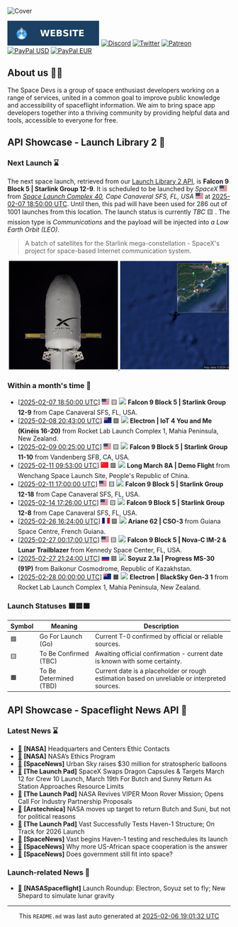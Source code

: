 ![Cover](https://raw.githubusercontent.com/TheSpaceDevs/Tutorials/main/assets/tsd_cover.png)


[![Website](https://raw.githubusercontent.com/TheSpaceDevs/Tutorials/e36b2c250ce7fcd4a801c1ed6cb1f9f9d031696b/assets/badge_tsd_website.svg)](https://thespacedevs.com/)
[![Discord](https://img.shields.io/badge/Discord-%237289DA.svg?style=for-the-badge&logo=discord&logoColor=white)](https://discord.gg/p7ntkNA)
[![Twitter](https://img.shields.io/badge/Twitter-%231DA1F2.svg?style=for-the-badge&logo=Twitter&logoColor=white)](https://twitter.com/TheSpaceDevs)
[![Patreon](https://img.shields.io/badge/Patreon-F96854?style=for-the-badge&logo=patreon&logoColor=white)](https://www.patreon.com/TheSpaceDevs)
[![PayPal USD](https://img.shields.io/badge/PayPal-00457C?style=for-the-badge&logo=paypal&logoColor=white&label=USD)](https://www.paypal.com/donate/?hosted_button_id=UCPX4EL6E9JFA)
[![PayPal EUR](https://img.shields.io/badge/PayPal-00457C?style=for-the-badge&logo=paypal&logoColor=white&label=EUR)](https://www.paypal.com/donate/?hosted_button_id=5S7MGGWJJBHL6)

## About us 🧑‍🚀
The Space Devs is a group of space enthusiast developers working on a range of
services, united in a common goal to improve public knowledge and accessibility
of spaceflight information. We aim to bring space app developers together into a
thriving community by providing helpful data and tools, accessible to everyone
for free.

## API Showcase - Launch Library 2 🚀

### Next Launch ⌛
The next space launch, retrieved from our
<a href="https://thespacedevs.com/llapi">Launch Library 2 API</a>, is
**Falcon 9 Block 5 | Starlink Group 12-9**. It is scheduled to be launched by *SpaceX*
<img width="17" src="https://raw.githubusercontent.com/lipis/flag-icons/main/flags/4x3/us.svg" />
from *<a href="https://en.wikipedia.org/wiki/Cape_Canaveral_Air_Force_Station_Space_Launch_Complex_40">Space Launch Complex 40</a>, Cape Canaveral SFS, FL, USA*
<img width="17" src="https://raw.githubusercontent.com/lipis/flag-icons/main/flags/4x3/us.svg" />
at <a href="https://www.timeanddate.com/worldclock/fixedtime.html?iso=20250207T185000">2025-02-07 18:50:00 UTC</a>.  Until
then, this pad will have been used for 286
out of 1001 launches from this location. The launch status is currently
*TBC* 🟨 . The mission type is
*Communications* and the payload will be injected
into *a Low Earth Orbit
(LEO)*.
<br>
<blockquote>
  A batch of satellites for the Starlink mega-constellation - SpaceX's project for space-based Internet communication system.
</blockquote>

<p float="left" align="center">
  <a href="https://en.wikipedia.org/wiki/Falcon_9" >
    <img alt="launch-image" width="49%" src="profile/cache/launch_image.png" />
  </a>
  <a href="https://www.google.com/maps?q=28.56194122,-80.57735736" >
    <img alt="pad-location" width="49%" src="profile/cache/new_pad_image.png"  />
  </a>
</p>

### Within a month's time 📅
- \[<a href="https://www.timeanddate.com/worldclock/fixedtime.html?iso=20250207T185000">2025-02-07 18:50:00 UTC</a>\]  <img width="17" src="https://raw.githubusercontent.com/lipis/flag-icons/main/flags/4x3/us.svg" /> 🟨  <a href="https://www.google.com/calendar/render?action=TEMPLATE&text=Falcon 9 Block 5 | Starlink Group 12-9&location=Cape Canaveral SFS, FL, USA&dates=20250207T185000Z%2F20250207T225000Z"><img border="0" width="15" src="https://upload.wikimedia.org/wikipedia/commons/a/a5/Google_Calendar_icon_%282020%29.svg"></a> **Falcon 9 Block 5 | Starlink Group 12-9** from Cape Canaveral SFS, FL, USA.
- \[<a href="https://www.timeanddate.com/worldclock/fixedtime.html?iso=20250208T204300">2025-02-08 20:43:00 UTC</a>\]  <img width="17" src="https://raw.githubusercontent.com/lipis/flag-icons/main/flags/4x3/nz.svg" /> 🟩  <a href="https://www.google.com/calendar/render?action=TEMPLATE&text=Electron | IoT 4 You and Me (Kinéis 16-20)&location=Rocket Lab Launch Complex 1, Mahia Peninsula, New Zealand&dates=20250208T204300Z%2F20250208T204300Z"><img border="0" width="15" src="https://upload.wikimedia.org/wikipedia/commons/a/a5/Google_Calendar_icon_%282020%29.svg"></a> **Electron | IoT 4 You and Me (Kinéis 16-20)** from Rocket Lab Launch Complex 1, Mahia Peninsula, New Zealand.
- \[<a href="https://www.timeanddate.com/worldclock/fixedtime.html?iso=20250209T002500">2025-02-09 00:25:00 UTC</a>\]  <img width="17" src="https://raw.githubusercontent.com/lipis/flag-icons/main/flags/4x3/us.svg" /> 🟨  <a href="https://www.google.com/calendar/render?action=TEMPLATE&text=Falcon 9 Block 5 | Starlink Group 11-10&location=Vandenberg SFB, CA, USA&dates=20250209T002500Z%2F20250209T042500Z"><img border="0" width="15" src="https://upload.wikimedia.org/wikipedia/commons/a/a5/Google_Calendar_icon_%282020%29.svg"></a> **Falcon 9 Block 5 | Starlink Group 11-10** from Vandenberg SFB, CA, USA.
- \[<a href="https://www.timeanddate.com/worldclock/fixedtime.html?iso=20250211T095300">2025-02-11 09:53:00 UTC</a>\]  <img width="17" src="https://raw.githubusercontent.com/lipis/flag-icons/main/flags/4x3/cn.svg" /> 🟩  <a href="https://www.google.com/calendar/render?action=TEMPLATE&text=Long March 8A | Demo Flight&location=Wenchang Space Launch Site, People&#x27;s Republic of China&dates=20250211T095300Z%2F20250211T104200Z"><img border="0" width="15" src="https://upload.wikimedia.org/wikipedia/commons/a/a5/Google_Calendar_icon_%282020%29.svg"></a> **Long March 8A | Demo Flight** from Wenchang Space Launch Site, People's Republic of China.
- \[<a href="https://www.timeanddate.com/worldclock/fixedtime.html?iso=20250211T170000">2025-02-11 17:00:00 UTC</a>\]  <img width="17" src="https://raw.githubusercontent.com/lipis/flag-icons/main/flags/4x3/us.svg" /> 🟨  <a href="https://www.google.com/calendar/render?action=TEMPLATE&text=Falcon 9 Block 5 | Starlink Group 12-18&location=Cape Canaveral SFS, FL, USA&dates=20250211T170000Z%2F20250211T213100Z"><img border="0" width="15" src="https://upload.wikimedia.org/wikipedia/commons/a/a5/Google_Calendar_icon_%282020%29.svg"></a> **Falcon 9 Block 5 | Starlink Group 12-18** from Cape Canaveral SFS, FL, USA.
- \[<a href="https://www.timeanddate.com/worldclock/fixedtime.html?iso=20250214T172600">2025-02-14 17:26:00 UTC</a>\]  <img width="17" src="https://raw.githubusercontent.com/lipis/flag-icons/main/flags/4x3/us.svg" /> 🟨  <a href="https://www.google.com/calendar/render?action=TEMPLATE&text=Falcon 9 Block 5 | Starlink Group 12-8&location=Cape Canaveral SFS, FL, USA&dates=20250214T172600Z%2F20250214T215700Z"><img border="0" width="15" src="https://upload.wikimedia.org/wikipedia/commons/a/a5/Google_Calendar_icon_%282020%29.svg"></a> **Falcon 9 Block 5 | Starlink Group 12-8** from Cape Canaveral SFS, FL, USA.
- \[<a href="https://www.timeanddate.com/worldclock/fixedtime.html?iso=20250226T162400">2025-02-26 16:24:00 UTC</a>\]  <img width="17" src="https://raw.githubusercontent.com/lipis/flag-icons/main/flags/4x3/fr.svg" /> 🟩  <a href="https://www.google.com/calendar/render?action=TEMPLATE&text=Ariane 62 | CSO-3&location=Guiana Space Centre, French Guiana&dates=20250226T162400Z%2F20250226T162400Z"><img border="0" width="15" src="https://upload.wikimedia.org/wikipedia/commons/a/a5/Google_Calendar_icon_%282020%29.svg"></a> **Ariane 62 | CSO-3** from Guiana Space Centre, French Guiana.
- \[<a href="https://www.timeanddate.com/worldclock/fixedtime.html?iso=20250227T001700">2025-02-27 00:17:00 UTC</a>\]  <img width="17" src="https://raw.githubusercontent.com/lipis/flag-icons/main/flags/4x3/us.svg" /> 🟨  <a href="https://www.google.com/calendar/render?action=TEMPLATE&text=Falcon 9 Block 5 | Nova-C IM-2 &amp; Lunar Trailblazer&location=Kennedy Space Center, FL, USA&dates=20250227T001700Z%2F20250227T001700Z"><img border="0" width="15" src="https://upload.wikimedia.org/wikipedia/commons/a/a5/Google_Calendar_icon_%282020%29.svg"></a> **Falcon 9 Block 5 | Nova-C IM-2 & Lunar Trailblazer** from Kennedy Space Center, FL, USA.
- \[<a href="https://www.timeanddate.com/worldclock/fixedtime.html?iso=20250227T212400">2025-02-27 21:24:00 UTC</a>\]  <img width="17" src="https://raw.githubusercontent.com/lipis/flag-icons/main/flags/4x3/ru.svg" /> 🟩  <a href="https://www.google.com/calendar/render?action=TEMPLATE&text=Soyuz 2.1a | Progress MS-30 (91P)&location=Baikonur Cosmodrome, Republic of Kazakhstan&dates=20250227T212400Z%2F20250227T212400Z"><img border="0" width="15" src="https://upload.wikimedia.org/wikipedia/commons/a/a5/Google_Calendar_icon_%282020%29.svg"></a> **Soyuz 2.1a | Progress MS-30 (91P)** from Baikonur Cosmodrome, Republic of Kazakhstan.
- \[<a href="https://www.timeanddate.com/worldclock/fixedtime.html?iso=20250228T000000">2025-02-28 00:00:00 UTC</a>\]  <img width="17" src="https://raw.githubusercontent.com/lipis/flag-icons/main/flags/4x3/nz.svg" /> 🟧  <a href="https://www.google.com/calendar/render?action=TEMPLATE&text=Electron | BlackSky Gen-3 1&location=Rocket Lab Launch Complex 1, Mahia Peninsula, New Zealand&dates=20250228T000000Z%2F20250228T000000Z"><img border="0" width="15" src="https://upload.wikimedia.org/wikipedia/commons/a/a5/Google_Calendar_icon_%282020%29.svg"></a> **Electron | BlackSky Gen-3 1** from Rocket Lab Launch Complex 1, Mahia Peninsula, New Zealand.


### Launch Statuses 🟩🟨🟧
<p align="center">
    <table class="tg">
    <thead>
      <tr>
        <th class="tg-0pky">Symbol</th>
        <th class="tg-0pky">Meaning</th>
        <th class="tg-0pky">Description</th>
      </tr>
    </thead>
    <tbody>
      <tr>
        <td class="tg-0pky">🟩</td>
        <td class="tg-0pky">Go For Launch (Go)</td>
        <td class="tg-0pky">Current T-0 confirmed by official or reliable sources.</td>
      </tr>
      <tr>
        <td class="tg-0pky">🟨</td>
        <td class="tg-0pky">To Be Confirmed (TBC)</td>
        <td class="tg-0pky">Awaiting official confirmation - current date is known with some certainty.</td>
      </tr>
      <tr>
        <td class="tg-0pky">🟧</td>
        <td class="tg-0pky">To Be Determined (TBD)</td>
        <td class="tg-0pky">Current date is a placeholder or rough estimation based on unreliable or interpreted sources.</td>
      </tr>
    </tbody>
    </table>
</p>

## API Showcase - Spaceflight News API 📰

### Latest News ⌛
- <a href="https://www.nasa.gov/organizations/headquarters-and-centers-ethic-contacts/" >🔗</a> **[NASA]** Headquarters and Centers Ethic Contacts
- <a href="https://www.nasa.gov/organizations/ogc-ethics-program/" >🔗</a> **[NASA]** NASA’s Ethics Program
- <a href="https://spacenews.com/urban-sky-raises-30-million-for-stratospheric-balloons/" >🔗</a> **[SpaceNews]** Urban Sky raises $30 million for stratospheric balloons
- <a href="https://tlpnetwork.com/news/america/spacex-swaps-dragon-capsules-targets-march-12-for-crew-10-launch-march-19th-for-butch-and-suni-return-as-station-approaches-resource-limits" >🔗</a> **[The Launch Pad]** SpaceX Swaps Dragon Capsules & Targets March 12 for Crew 10 Launch, March 19th For Butch and Sunny Return As Station Approaches Resource Limits
- <a href="https://tlpnetwork.com/news/america/nasa-revives-viper-moon-rover-mission-opens-call-for-industry-partnership-proposals" >🔗</a> **[The Launch Pad]** NASA Revives VIPER Moon Rover Mission; Opens Call For Industry Partnership Proposals
- <a href="https://arstechnica.com/space/2025/02/nasa-moves-up-target-to-return-butch-and-suni-but-not-for-political-reasons/" >🔗</a> **[Arstechnica]** NASA moves up target to return Butch and Suni, but not for political reasons
- <a href="https://tlpnetwork.com/news/america/vast-successfully-tests-haven-1-structure-on-track-for-2026-launch" >🔗</a> **[The Launch Pad]** Vast Successfully Tests Haven-1 Structure; On Track for 2026 Launch
- <a href="https://spacenews.com/vast-begins-haven-1-testing-and-reschedules-its-launch/" >🔗</a> **[SpaceNews]** Vast begins Haven-1 testing and reschedules its launch
- <a href="https://spacenews.com/why-more-us-african-space-cooperation-is-the-answer/" >🔗</a> **[SpaceNews]** Why more US-African space cooperation is the answer
- <a href="https://spacenews.com/does-government-still-fit-into-space/" >🔗</a> **[SpaceNews]** Does government still fit into space?


### Launch-related News 🚀

- <a href="https://www.nasaspaceflight.com/2025/02/launch-roundup-020325/" >🔗</a> **[NASASpaceflight]** Launch Roundup: Electron, Soyuz set to fly; New Shepard to simulate lunar gravity


<hr>
  <div align="center">
  This <code>README.md</code> was last auto generated at <a href="https://www.timeanddate.com/worldclock/fixedtime.html?iso=20250206T190132">2025-02-06 19:01:32 UTC</a>
  <br>
  <!-- <a href="https://medium.com/@g.h.garrett" target="_blank">Learn to add space launches to your profile here!</a> -->
</div>